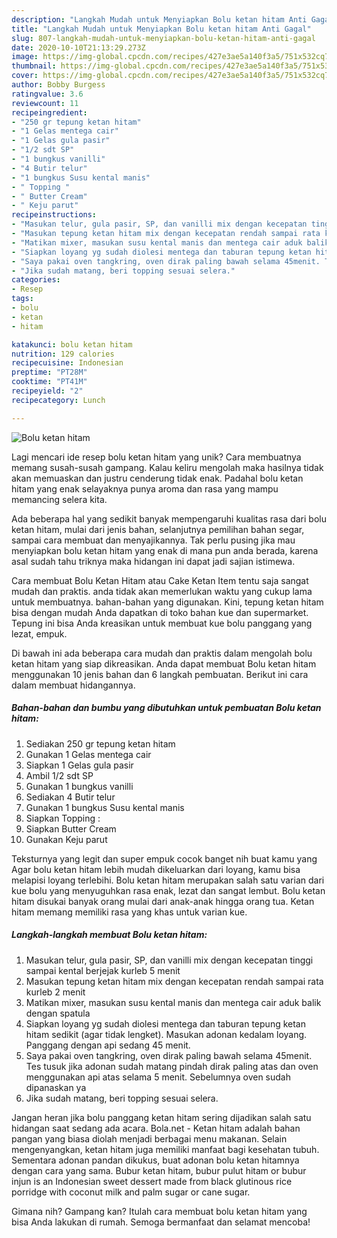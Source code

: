 ```yaml
---
description: "Langkah Mudah untuk Menyiapkan Bolu ketan hitam Anti Gagal"
title: "Langkah Mudah untuk Menyiapkan Bolu ketan hitam Anti Gagal"
slug: 807-langkah-mudah-untuk-menyiapkan-bolu-ketan-hitam-anti-gagal
date: 2020-10-10T21:13:29.273Z
image: https://img-global.cpcdn.com/recipes/427e3ae5a140f3a5/751x532cq70/bolu-ketan-hitam-foto-resep-utama.jpg
thumbnail: https://img-global.cpcdn.com/recipes/427e3ae5a140f3a5/751x532cq70/bolu-ketan-hitam-foto-resep-utama.jpg
cover: https://img-global.cpcdn.com/recipes/427e3ae5a140f3a5/751x532cq70/bolu-ketan-hitam-foto-resep-utama.jpg
author: Bobby Burgess
ratingvalue: 3.6
reviewcount: 11
recipeingredient:
- "250 gr tepung ketan hitam"
- "1 Gelas mentega cair"
- "1 Gelas gula pasir"
- "1/2 sdt SP"
- "1 bungkus vanilli"
- "4 Butir telur"
- "1 bungkus Susu kental manis"
- " Topping "
- " Butter Cream"
- " Keju parut"
recipeinstructions:
- "Masukan telur, gula pasir, SP, dan vanilli mix dengan kecepatan tinggi sampai kental berjejak kurleb 5 menit"
- "Masukan tepung ketan hitam mix dengan kecepatan rendah sampai rata kurleb 2 menit"
- "Matikan mixer, masukan susu kental manis dan mentega cair aduk balik dengan spatula"
- "Siapkan loyang yg sudah diolesi mentega dan taburan tepung ketan hitam sedikit (agar tidak lengket). Masukan adonan kedalam loyang. Panggang dengan api sedang 45 menit."
- "Saya pakai oven tangkring, oven dirak paling bawah selama 45menit. Tes tusuk jika adonan sudah matang pindah dirak paling atas dan oven menggunakan api atas selama 5 menit. Sebelumnya oven sudah dipanaskan ya"
- "Jika sudah matang, beri topping sesuai selera."
categories:
- Resep
tags:
- bolu
- ketan
- hitam

katakunci: bolu ketan hitam 
nutrition: 129 calories
recipecuisine: Indonesian
preptime: "PT28M"
cooktime: "PT41M"
recipeyield: "2"
recipecategory: Lunch

---
```



![Bolu ketan hitam](https://img-global.cpcdn.com/recipes/427e3ae5a140f3a5/751x532cq70/bolu-ketan-hitam-foto-resep-utama.jpg)

Lagi mencari ide resep bolu ketan hitam yang unik? Cara membuatnya memang susah-susah gampang. Kalau keliru mengolah maka hasilnya tidak akan memuaskan dan justru cenderung tidak enak. Padahal bolu ketan hitam yang enak selayaknya punya aroma dan rasa yang mampu memancing selera kita.

Ada beberapa hal yang sedikit banyak mempengaruhi kualitas rasa dari bolu ketan hitam, mulai dari jenis bahan, selanjutnya pemilihan bahan segar, sampai cara membuat dan menyajikannya. Tak perlu pusing jika mau menyiapkan bolu ketan hitam yang enak di mana pun anda berada, karena asal sudah tahu triknya maka hidangan ini dapat jadi sajian istimewa.

Cara membuat Bolu Ketan Hitam atau Cake Ketan Item tentu saja sangat mudah dan praktis. anda tidak akan memerlukan waktu yang cukup lama untuk membuatnya. bahan-bahan yang digunakan. Kini, tepung ketan hitam bisa dengan mudah Anda dapatkan di toko bahan kue dan supermarket. Tepung ini bisa Anda kreasikan untuk membuat kue bolu panggang yang lezat, empuk.


Di bawah ini ada beberapa cara mudah dan praktis dalam mengolah bolu ketan hitam yang siap dikreasikan. Anda dapat membuat Bolu ketan hitam menggunakan 10 jenis bahan dan 6 langkah pembuatan. Berikut ini cara dalam membuat hidangannya.

<!--inarticleads1-->

##### Bahan-bahan dan bumbu yang dibutuhkan untuk pembuatan Bolu ketan hitam:

1. Sediakan 250 gr tepung ketan hitam
1. Gunakan 1 Gelas mentega cair
1. Siapkan 1 Gelas gula pasir
1. Ambil 1/2 sdt SP
1. Gunakan 1 bungkus vanilli
1. Sediakan 4 Butir telur
1. Gunakan 1 bungkus Susu kental manis
1. Siapkan  Topping :
1. Siapkan  Butter Cream
1. Gunakan  Keju parut


Teksturnya yang legit dan super empuk cocok banget nih buat kamu yang Agar bolu ketan hitam lebih mudah dikeluarkan dari loyang, kamu bisa melapisi loyang terlebihi. Bolu ketan hitam merupakan salah satu varian dari kue bolu yang menyuguhkan rasa enak, lezat dan sangat lembut. Bolu ketan hitam disukai banyak orang mulai dari anak-anak hingga orang tua. Ketan hitam memang memiliki rasa yang khas untuk varian kue. 

<!--inarticleads2-->

##### Langkah-langkah membuat Bolu ketan hitam:

1. Masukan telur, gula pasir, SP, dan vanilli mix dengan kecepatan tinggi sampai kental berjejak kurleb 5 menit
1. Masukan tepung ketan hitam mix dengan kecepatan rendah sampai rata kurleb 2 menit
1. Matikan mixer, masukan susu kental manis dan mentega cair aduk balik dengan spatula
1. Siapkan loyang yg sudah diolesi mentega dan taburan tepung ketan hitam sedikit (agar tidak lengket). Masukan adonan kedalam loyang. Panggang dengan api sedang 45 menit.
1. Saya pakai oven tangkring, oven dirak paling bawah selama 45menit. Tes tusuk jika adonan sudah matang pindah dirak paling atas dan oven menggunakan api atas selama 5 menit. Sebelumnya oven sudah dipanaskan ya
1. Jika sudah matang, beri topping sesuai selera.


Jangan heran jika bolu panggang ketan hitam sering dijadikan salah satu hidangan saat sedang ada acara. Bola.net - Ketan hitam adalah bahan pangan yang biasa diolah menjadi berbagai menu makanan. Selain mengenyangkan, ketan hitam juga memiliki manfaat bagi kesehatan tubuh. Sementara adonan pandan dikukus, buat adonan bolu ketan hitamnya dengan cara yang sama. Bubur ketan hitam, bubur pulut hitam or bubur injun is an Indonesian sweet dessert made from black glutinous rice porridge with coconut milk and palm sugar or cane sugar. 

Gimana nih? Gampang kan? Itulah cara membuat bolu ketan hitam yang bisa Anda lakukan di rumah. Semoga bermanfaat dan selamat mencoba!
